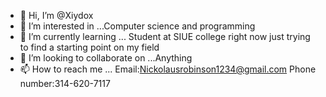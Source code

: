 - 👋 Hi, I’m @Xiydox
- 👀 I’m interested in ...Computer science and programming 
- 🌱 I’m currently learning ... Student at SIUE college right now just trying to find a starting point on my field 
- 💞️ I’m looking to collaborate on ...Anything 
- 📫 How to reach me ...
Email:Nickolausrobinson1234@gmail.com
Phone number:314-620-7117

<!---
Xiydox/Xiydox is a ✨ special ✨ repository because its `README.md` (this file) appears on your GitHub profile.
You can click the Preview link to take a look at your changes.
--->
